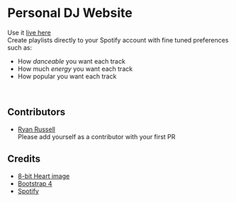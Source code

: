 # Personal DJ Website
Use it [live here](https://personal-dj-app.herokuapp.com/) <br>
Create playlists directly to your Spotify account with fine tuned preferences such as:
- How *danceable* you want each track
- How much *energy* you want each track
- How popular you want each track 
<br>

## Contributors
- [Ryan Russell](https://github.com/RyanRussell00)
<br>Please add yourself as a contributor with your first PR

## Credits
- [8-bit Heart image](https://www.deviantart.com/kennywfz/art/Glassy-8-Bit-Heart-Icon-293833929)
- [Bootstrap 4](https://getbootstrap.com/)
- [Spotify]()
